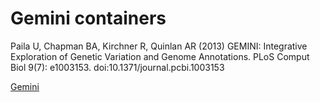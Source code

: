 # Gemini containers

Paila U, Chapman BA, Kirchner R, Quinlan AR (2013) GEMINI: Integrative Exploration of Genetic Variation and Genome Annotations. PLoS Comput Biol 9(7): e1003153. doi:10.1371/journal.pcbi.1003153

[Gemini](https://gemini.readthedocs.io/en/latest/index.html)